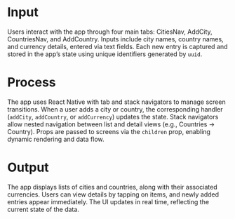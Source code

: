 # Input
Users interact with the app through four main tabs: CitiesNav, AddCity, CountriesNav, and AddCountry. Inputs include city names, country names, and currency details, entered via text fields. Each new entry is captured and stored in the app’s state using unique identifiers generated by `uuid`.

# Process
The app uses React Native with tab and stack navigators to manage screen transitions. When a user adds a city or country, the corresponding handler (`addCity`, `addCountry`, or `addCurrency`) updates the state. Stack navigators allow nested navigation between list and detail views (e.g., Countries → Country). Props are passed to screens via the `children` prop, enabling dynamic rendering and data flow.

# Output
The app displays lists of cities and countries, along with their associated currencies. Users can view details by tapping on items, and newly added entries appear immediately. The UI updates in real time, reflecting the current state of the data.
